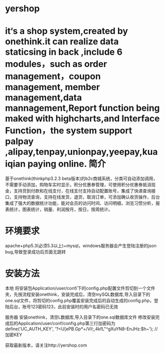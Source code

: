yershop
=======

  it‘s a shop system,created by onethink.it can realize data staticsing in back ,include 6 modules，such as order management，coupon management,
  member management,data mannagement,Report function being maked with highcharts,and Interface
Function，the system support palpay ,alipay,tenpay,unionpay,yeepay,kuaiqian paying online.
简介
=======
 基于onethink(thinkphp3.2.3 beta版本)的b2c商城系统，分类可自动添加调用，不需要手动添加，购物车实时显示，积分优惠券管理，可使用积分优惠券抵消现金，支持货到付款和在线支付，在线支付支持自动配置账号，集成了快递查询接口，支持物流查询，支持在线发货，退货，取消订单，可添加确认收货操作，后台集成了强大的数据统计功能，能对会员的访问时间、访问明细，浏览习惯分析，报表统计，图表统计，销量、利润按月，按日，按周统计。
 
环境要求
=======
 apache+php5.3(必须5.3以上)+mysql，windows服务器会产生登陆注册的json bug,导致登录成功后页面无跳转
 
安装方法
=======
 
本地
将安装包Application/user/conf/下的config.php配置文件剪切到一个文件夹，先按流程安装onethink，安装完成后，清空mySQL数据库,导入目录下的one.sql文件，将剪切的config.php覆盖安装完成后的自动生成的config.php，登陆后台，账号123密码123，此前安装时的用户名密码已无效

服务器
安装onethink，清空L数据库,导入目录下的one.sql数据库文件
修改安装完成后的Application/user/conf/config.php第三行加密码为
define('UC_AUTH_KEY', '?<U[ePB.Gp*+/Vi!;,4kfL"^gXuYN8-EnJHz:$h~'); //加密KEY

获取最新版本，请关注http://yershop.com




